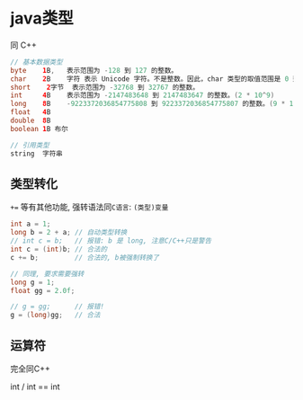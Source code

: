 # java类型
同 C++

```java
// 基本数据类型
byte    1B,   表示范围为 -128 到 127 的整数。
char    2B    字符 表示 Unicode 字符。不是整数。因此，char 类型的取值范围是 0 到 65535，而不是 -32768 到 32767。
short    2字节  表示范围为 -32768 到 32767 的整数。
int     4B    表示范围为 -2147483648 到 2147483647 的整数。(2 * 10^9)
long    8B    -9223372036854775808 到 9223372036854775807 的整数。(9 * 10^18)
float   4B
double  8B
boolean 1B 布尔

// 引用类型
string  字符串
```

## 类型转化

`+=` 等有其他功能, 强转语法同`C语言`: `(类型)变量`

```java
int a = 1;
long b = 2 + a; // 自动类型转换
// int c = b;   // 报错: b 是 long, 注意C/C++只是警告
int c = (int)b; // 合法的
c += b;         // 合法的, b被强制转换了

// 同理, 要求需要强转
long g = 1;
float gg = 2.0f;

// g = gg;      // 报错!
g = (long)gg;   // 合法
```

## 运算符
完全同C++

int / int == int